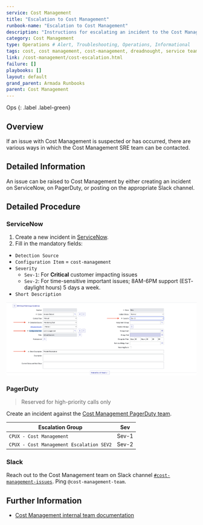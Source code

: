 ```yaml
---
service: Cost Management
title: "Escalation to Cost Management"
runbook-name: "Escalation to Cost Management"
description: "Instructions for escalating an incident to the Cost Management SRE team"
category: Cost Management
type: Operations # Alert, Troubleshooting, Operations, Informational
tags: cost, cost management, cost-management, dreadnought, service team, service, escalation, incident, servicenow, service now, pagerduty, slack
link: /cost-management/cost-escalation.html
failure: []
playbooks: []
layout: default
grand_parent: Armada Runbooks
parent: Cost Management
---
```


Ops
{: .label .label-green}

## Overview

If an issue with Cost Management is suspected or has occurred, there are various ways in which the Cost Management SRE team can be contacted.

## Detailed Information

An issue can be raised to Cost Management by either creating an incident on ServiceNow, on PagerDuty, or posting on the appropriate Slack channel.

## Detailed Procedure

### ServiceNow

1. Create a new incident in [ServiceNow](https://watson.service-now.com/now/nav/ui/classic/params/target/incident.do%3Fsys_id%3D-1%26sysparm_query%3Dactive%3Dtrue%26sysparm_stack%3Dincident_list.do%3Fsysparm_query%3Dactive%3Dtrue).
2. Fill in the mandatory fields:
  - `Detection Source`
  - `Configuration Item` = `cost-management`
  - `Severity`
    - `Sev-1`: For **Critical** customer impacting issues
    - `Sev-2`: For time-sensitive important issues; 8AM-6PM support (EST- daylight hours) 5 days a week.
  - `Short Description`
  
<img src="assets/service-now-create-incident.png" width="800px">

### PagerDuty

> Reserved for high-priority calls only

Create an incident against the [Cost Management PagerDuty team](https://ibm.pagerduty.com/service-directory/P9LM9ZI).

| Escalation Group                         | Sev   |
| ---------------------------------------- | ----- |
| `CPUX - Cost Management`                 | Sev-1 |
| `CPUX - Cost Management Escalation SEV2` | Sev-2 |

### Slack

Reach out to the Cost Management team on Slack channel [`#cost-management-issues`](https://ibm.enterprise.slack.com/archives/C04BG69V61Z). Ping `@cost-management-team`.

## Further Information

* [Cost Management internal team documentation](https://github.ibm.com/dataops/cost-management-docs-internal)
